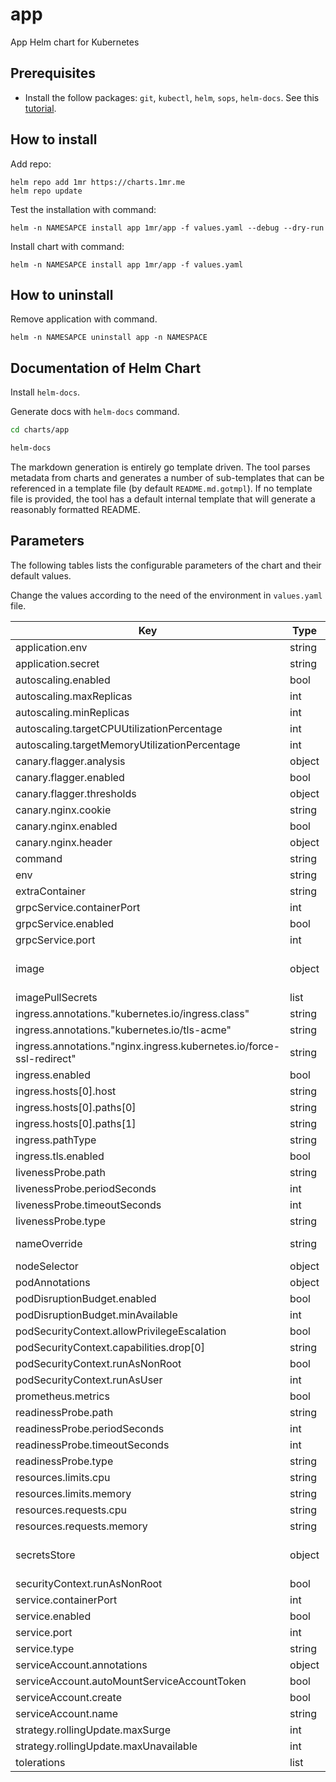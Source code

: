 # app

App Helm chart for Kubernetes

## Prerequisites

* Install the follow packages: ``git``, ``kubectl``, ``helm``, ``sops``, ``helm-docs``. See this [tutorial](../../REQUIREMENTS.md).

## How to install

Add repo:

```console
helm repo add 1mr https://charts.1mr.me
helm repo update
```

Test the installation with command:

```console
helm -n NAMESAPCE install app 1mr/app -f values.yaml --debug --dry-run
```

Install chart with command:

```console
helm -n NAMESAPCE install app 1mr/app -f values.yaml
```

## How to uninstall

Remove application with command.

```console
helm -n NAMESAPCE uninstall app -n NAMESPACE
```

## Documentation of Helm Chart

Install ``helm-docs``.

Generate docs with ``helm-docs`` command.

```bash
cd charts/app

helm-docs
```

The markdown generation is entirely go template driven. The tool parses metadata from charts and generates a number of sub-templates that can be referenced in a template file (by default ``README.md.gotmpl``). If no template file is provided, the tool has a default internal template that will generate a reasonably formatted README.

## Parameters

The following tables lists the configurable parameters of the chart and their default values.

Change the values according to the need of the environment in ``values.yaml`` file.

| Key | Type | Default | Description |
|-----|------|---------|-------------|
| application.env | string | `nil` |  |
| application.secret | string | `nil` |  |
| autoscaling.enabled | bool | `true` |  |
| autoscaling.maxReplicas | int | `3` |  |
| autoscaling.minReplicas | int | `2` |  |
| autoscaling.targetCPUUtilizationPercentage | int | `70` |  |
| autoscaling.targetMemoryUtilizationPercentage | int | `80` |  |
| canary.flagger.analysis | object | `{}` |  |
| canary.flagger.enabled | bool | `false` |  |
| canary.flagger.thresholds | object | `{}` |  |
| canary.nginx.cookie | string | `""` |  |
| canary.nginx.enabled | bool | `false` |  |
| canary.nginx.header | object | `{}` |  |
| command | string | `nil` |  |
| env | string | `nil` |  |
| extraContainer | string | `nil` |  |
| grpcService.containerPort | int | `50051` |  |
| grpcService.enabled | bool | `false` |  |
| grpcService.port | int | `40000` |  |
| image | object | `{"repository":"1am3r/hello-world-koa","tag":"v.0.1"}` | Image to use for deploying |
| imagePullSecrets | list | `[]` |  |
| ingress.annotations."kubernetes.io/ingress.class" | string | `"nginx"` |  |
| ingress.annotations."kubernetes.io/tls-acme" | string | `"false"` |  |
| ingress.annotations."nginx.ingress.kubernetes.io/force-ssl-redirect" | string | `"true"` |  |
| ingress.enabled | bool | `false` |  |
| ingress.hosts[0].host | string | `"app.lvh.me"` |  |
| ingress.hosts[0].paths[0] | string | `"/ping"` |  |
| ingress.hosts[0].paths[1] | string | `"/ok"` |  |
| ingress.pathType | string | `"ImplementationSpecific"` |  |
| ingress.tls.enabled | bool | `false` |  |
| livenessProbe.path | string | `"/healthz"` |  |
| livenessProbe.periodSeconds | int | `15` |  |
| livenessProbe.timeoutSeconds | int | `5` |  |
| livenessProbe.type | string | `"http"` |  |
| nameOverride | string | `""` | Name Ovverride |
| nodeSelector | object | `{}` |  |
| podAnnotations | object | `{}` |  |
| podDisruptionBudget.enabled | bool | `true` |  |
| podDisruptionBudget.minAvailable | int | `1` |  |
| podSecurityContext.allowPrivilegeEscalation | bool | `false` |  |
| podSecurityContext.capabilities.drop[0] | string | `"all"` |  |
| podSecurityContext.runAsNonRoot | bool | `true` |  |
| podSecurityContext.runAsUser | int | `1000` |  |
| prometheus.metrics | bool | `false` |  |
| readinessProbe.path | string | `"/readiness"` |  |
| readinessProbe.periodSeconds | int | `10` |  |
| readinessProbe.timeoutSeconds | int | `5` |  |
| readinessProbe.type | string | `"http"` |  |
| resources.limits.cpu | string | `"200m"` |  |
| resources.limits.memory | string | `"256Mi"` |  |
| resources.requests.cpu | string | `"100m"` |  |
| resources.requests.memory | string | `"64Mi"` |  |
| secretsStore | object | `{"enabled":false,"parameters":null,"provider":"vault"}` | Secrets Store CSI Driver |
| securityContext.runAsNonRoot | bool | `true` |  |
| service.containerPort | int | `3000` |  |
| service.enabled | bool | `false` |  |
| service.port | int | `80` |  |
| service.type | string | `"ClusterIP"` |  |
| serviceAccount.annotations | object | `{}` |  |
| serviceAccount.autoMountServiceAccountToken | bool | `false` |  |
| serviceAccount.create | bool | `false` |  |
| serviceAccount.name | string | `""` |  |
| strategy.rollingUpdate.maxSurge | int | `1` |  |
| strategy.rollingUpdate.maxUnavailable | int | `1` |  |
| tolerations | list | `[]` |  |
